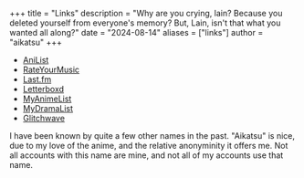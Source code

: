 +++
title = "Links"
description = "Why are you crying, lain? Because you deleted yourself from everyone's memory? But, Lain, isn't that what you wanted all along?"
date = "2024-08-14"
aliases = ["links"]
author = "aikatsu"
+++

* [AniList](https://anilist.co/user/aikatsu/)
* [RateYourMusic](https://rateyourmusic.com/~aikatsu)
* [Last.fm](https://geekhack.org/index.php)
* [Letterboxd](https://letterboxd.com/aikatsu/)
* [MyAnimeList](https://myanimelist.net/profile/eyecats)
* [MyDramaList](https://mydramalist.com/profile/aikatsu)
* [Glitchwave](https://glitchwave.com/user/aikatsu/)

I have been known by quite a few other names in the past. "Aikatsu" is nice, due to my love of the anime, and the relative anonyminity it offers me. Not all accounts with this name are mine, and not all of my accounts use that name. 

